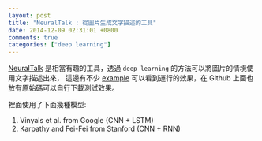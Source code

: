 ```yaml
---
layout: post
title: "NeuralTalk : 從圖片生成文字描述的工具"
date: 2014-12-09 02:31:01 +0800
comments: true
categories: ["deep learning"]
---
```



<!-- more -->

[NeuralTalk] 是相當有趣的工具，透過 `deep learning` 的方法可以將圖片的情境使用文字描述出來，
這邊有不少 [example] 可以看到運行的效果，在 Github 上面也放有原始碼可以自行下載測試效果。

裡面使用了下面幾種模型:

1. Vinyals et al. from Google (CNN + LSTM)
2. Karpathy and Fei-Fei from Stanford (CNN + RNN)



[NeuralTalk]:https://github.com/karpathy/neuraltalk
[example]:http://cs.stanford.edu/people/karpathy/deepimagesent/